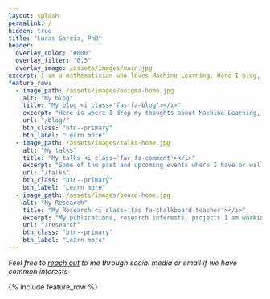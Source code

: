 ```yaml
---
layout: splash
permalink: /
hidden: true
title: "Lucas García, PhD"
header:
  overlay_color: "#000"
  overlay_filter: "0.3"
  overlay_image: /assets/images/main.jpg
excerpt: I am a mathematician who loves Machine Learning. Here I blog, share content about my talks and my research
feature_row:
  - image_path: /assets/images/enigma-home.jpg
    alt: "My blog"
    title: "My blog <i class='fas fa-blog'></i>" 
    excerpt: "Here is where I drop my thoughts about Machine Learning, Deep Learning, Coding, Deployment, Robotics, etc. Views are my own"
    url: "/blog/"
    btn_class: "btn--primary"
    btn_label: "Learn more"
  - image_path: /assets/images/talks-home.jpg
    alt: "My talks"
    title: "My talks <i class='far fa-comment'></i>" 
    excerpt: "Some of the past and upcoming events where I have or will participate. Reach out to me if you need to access any of the slides or code"
    url: "/talks"
    btn_class: "btn--primary"
    btn_label: "Learn more"
  - image_path: /assets/images/board-home.jpg
    alt: "My Research"
    title: "My Research <i class='fas fa-chalkboard-teacher'></i>" 
    excerpt: "My publications, research interests, projects I am working on and _further-to-be-developed_ ideas"
    url: "/research"
    btn_class: "btn--primary"
    btn_label: "Learn more"      
---
```


_Feel free to [reach out](/about#contact-me) to me through social media or email if we have common interests_

{% include feature_row %}